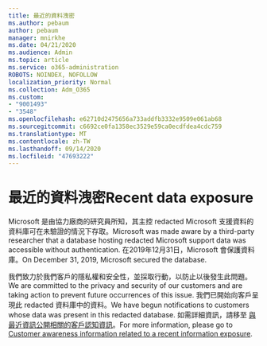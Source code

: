 ```yaml
---
title: 最近的資料洩密
ms.author: pebaum
author: pebaum
manager: mnirkhe
ms.date: 04/21/2020
ms.audience: Admin
ms.topic: article
ms.service: o365-administration
ROBOTS: NOINDEX, NOFOLLOW
localization_priority: Normal
ms.collection: Adm_O365
ms.custom:
- "9001493"
- "3548"
ms.openlocfilehash: e62710d2475656a733addfb3332e9509e061ab68
ms.sourcegitcommit: c6692ce0fa1358ec3529e59ca0ecdfdea4cdc759
ms.translationtype: MT
ms.contentlocale: zh-TW
ms.lasthandoff: 09/14/2020
ms.locfileid: "47693222"
---
```

# <a name="recent-data-exposure"></a><span data-ttu-id="6da04-102">最近的資料洩密</span><span class="sxs-lookup"><span data-stu-id="6da04-102">Recent data exposure</span></span>

<span data-ttu-id="6da04-103">Microsoft 是由協力廠商的研究員所知，其主控 redacted Microsoft 支援資料的資料庫可在未驗證的情況下存取。</span><span class="sxs-lookup"><span data-stu-id="6da04-103">Microsoft was made aware by a third-party researcher that a database hosting redacted Microsoft support data was accessible without authentication.</span></span> <span data-ttu-id="6da04-104">在2019年12月31日，Microsoft 會保護資料庫。</span><span class="sxs-lookup"><span data-stu-id="6da04-104">On December 31, 2019, Microsoft secured the database.</span></span>

<span data-ttu-id="6da04-105">我們致力於我們客戶的隱私權和安全性，並採取行動，以防止以後發生此問題。</span><span class="sxs-lookup"><span data-stu-id="6da04-105">We are committed to the privacy and security of our customers and are taking action to prevent future occurrences of this issue.</span></span> <span data-ttu-id="6da04-106">我們已開始向客戶呈現此 redacted 資料庫中的資料。</span><span class="sxs-lookup"><span data-stu-id="6da04-106">We have begun notifications to customers whose data was present in this redacted database.</span></span> <span data-ttu-id="6da04-107">如需詳細資訊，請移至 [與最近資訊公開相關的客戶認知資訊](https://aka.ms/privacyinfo)。</span><span class="sxs-lookup"><span data-stu-id="6da04-107">For more information, please go to [Customer awareness information related to a recent information exposure](https://aka.ms/privacyinfo).</span></span>
